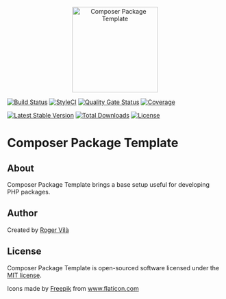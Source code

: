 <p align="center"><img width="200" src="https://i.ibb.co/ZgBB9Zy/box.png" alt="Composer Package Template" /></p>

[![Build Status](https://github.com/rogervila/composer-package-template/workflows/build/badge.svg)](https://github.com/rogervila/composer-package-template/actions)
[![StyleCI](https://github.styleci.io/repos/211657121/shield?branch=main)](https://github.styleci.io/repos/211657121)
[![Quality Gate Status](https://sonarcloud.io/api/project_badges/measure?project=rogervila_composer-package-template&metric=alert_status)](https://sonarcloud.io/dashboard?id=rogervila_composer-package-template)
[![Coverage](https://sonarcloud.io/api/project_badges/measure?project=rogervila_composer-package-template&metric=coverage)](https://sonarcloud.io/dashboard?id=rogervila_composer-package-template)

[![Latest Stable Version](https://poser.pugx.org/rogervila/composer-package-template/v/stable)](https://packagist.org/packages/rogervila/composer-package-template)
[![Total Downloads](https://poser.pugx.org/rogervila/composer-package-template/downloads)](https://packagist.org/packages/rogervila/composer-package-template)
[![License](https://poser.pugx.org/rogervila/composer-package-template/license)](https://packagist.org/packages/rogervila/composer-package-template)

# Composer Package Template

## About

Composer Package Template brings a base setup useful for developing PHP packages.

## Author

Created by [Roger Vilà](https://rogervila.es)

## License

Composer Package Template is open-sourced software licensed under the [MIT license](https://opensource.org/licenses/MIT).

Icons made by <a href="https://www.flaticon.com/authors/freepik" title="Freepik">Freepik</a> from <a href="https://www.flaticon.com/" title="Flaticon">www.flaticon.com</a>
